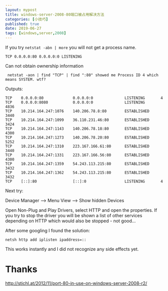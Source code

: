```yaml
---
layout: mypost
title: windows-server-2008-80端口被占用解决方法
categories: [小技巧]
published: true
date: 2019-06-27
tags: [windows,server,2008]
---
```



If you try `netstat -abn | more` you will not get a process name.

    TCP 0.0.0.0:80 0.0.0.0:0 LISTENING

Can not obtain ownership information

     netstat -aon | find "TCP" | find ":80" showed me Process ID 4 which means SYSTEM. wtf?

Outputs:

    TCP    0.0.0.0:80             0.0.0.0:0              LISTENING       4
    TCP    0.0.0.0:8080           0.0.0.0:0              LISTENING       4836
    TCP    10.214.164.247:1076    140.206.78.8:80        ESTABLISHED     3440
    TCP    10.214.164.247:1099    36.110.231.46:80       ESTABLISHED     3424
    TCP    10.214.164.247:1143    140.206.78.18:80       ESTABLISHED     4300
    TCP    10.214.164.247:1273    140.206.78.20:80       ESTABLISHED     5252
    TCP    10.214.164.247:1310    223.167.166.61:80      ESTABLISHED     3440
    TCP    10.214.164.247:1331    223.167.166.56:80      ESTABLISHED     4300
    TCP    10.214.164.247:1359    54.243.113.215:80      ESTABLISHED     3432
    TCP    10.214.164.247:1362    54.243.113.215:80      ESTABLISHED     3432
    TCP    [::]:80                [::]:0                 LISTENING       4

Next try:

Device Manager --> Menu View --> Show hidden Devices

Open Non-Plug and Play Drivers, select HTTP and open the properties.
If you try to stop the driver you will be shown a list of other services depending on HTTP which would also be stopped - not good...

After some googling I found the solution:

    netsh http add iplisten ipaddress=::

This works instantly and I did not recognize any side effects yet.


# Thanks
http://stichl.at/2012/11/port-80-in-use-on-windows-server-2008-r2/
